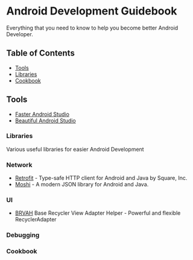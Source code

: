 # Android Development Guidebook
Everything that you need to know to help you become better Android Developer.

## Table of Contents
* [Tools](#tools)
* [Libraries](#libraries)
* [Cookbook](#cookbook)

## Tools
* [Faster Android Studio](https://github.com/100nandoo/faster-Android-Studio/blob/master/Faster_Android_Studio.md)
* [Beautiful Android Studio](https://github.com/100nandoo/faster-Android-Studio/blob/master/Beautiful_Android_Studio.md)

### Libraries
Various useful libraries for easier Android Development

### Network
* [Retrofit](https://github.com/square/retrofit) - Type-safe HTTP client for Android and Java by Square, Inc.
* [Moshi](https://github.com/square/moshi) - A modern JSON library for Android and Java. 

### UI
* [BRVAH](https://github.com/CymChad/BaseRecyclerViewAdapterHelper) Base Recycler View Adapter Helper - Powerful and flexible RecyclerAdapter

### Debugging

### Cookbook